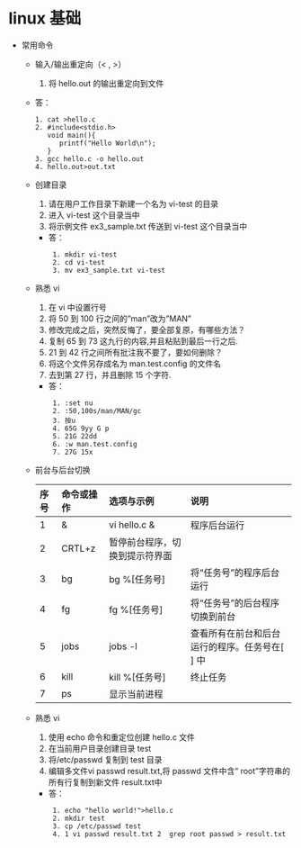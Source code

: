 # linux 基础

 - 常用命令
 
     - 输入/输出重定向（< ,  >）
       1. 将 hello.out 的输出重定向到文件
     - 答：
          ```
          1. cat >hello.c
          2. #include<stdio.h>
             void main(){
                printf("Hello World\n");
             }
          3. gcc hello.c -o hello.out
          4. hello.out>out.txt
          ```
   - 创建目录
      1. 请在用户工作目录下新建一个名为 vi-test 的目录
      2. 进入 vi-test 这个目录当中
      3. 将示例文件 ex3_sample.txt 传送到 vi-test 这个目录当中
        - 答：
          ```
           1. mkdir vi-test
           2. cd vi-test  
           3. mv ex3_sample.txt vi-test
          ```                             
    - 熟悉 vi
    
       1. 在 vi 中设置行号
       2. 将 50 到 100 行之间的”man”改为”MAN”
       3. 修改完成之后，突然反悔了，要全部复原，有哪些方法？
       4. 复制 65 到 73 这九行的内容,并且粘贴到最后一行之后.
       5. 21 到 42 行之间所有批注我不要了，要如何删除？
       6. 将这个文件另存成名为 man.test.config 的文件名
       7. 去到第 27 行，并且删除 15 个字符.
         - 答：
           ```
            1. :set nu
            2. :50,100s/man/MAN/gc 
            3. 按u
            4. 65G 9yy G p
            5. 21G 22dd
            6. :w man.test.config
            7. 27G 15x
           ```  
    - 前台与后台切换
    
        |序号         |	命令或操作|选项与示例 |	说明|
        | :--------  | :-----    | :----  |:----   |
        |1           |&          |	vi hello.c & 	|程序后台运行|
        |2           |	CRTL+z   | 	暂停前台程序，切换到提示符界面||	
        |3 	         |bg 	     |bg %[任务号] |	将“任务号”的程序后台运行|
        | 4          |	fg       |	fg %[任务号] |	将“任务号”的后台程序切换到前台|
        |5	         |jobs     	 |jobs -l	|查看所有在前台和后台运行的程序。任务号在[ ] 中|
        |6           |kill 	     |kill %[任务号] |	终止任务|
        |7           |	ps       | 	显示当前进程| |                     
                      	
    - 熟悉 vi
       1. 使用 echo 命令和重定位创建 hello.c 文件
       2. 在当前用户目录创建目录 test
       3. 将/etc/passwd 复制到 test 目录
       4. 编辑多文件vi passwd result.txt,将 passwd 文件中含“ root”字符串的所有行复制到新文件 result.txt中
         - 答：
           ```
            1. echo "hello world!">hello.c
            2. mkdir test
            3. cp /etc/passwd test
            4. 1 vi passwd result.txt 2  grep root passwd > result.txt
           ```